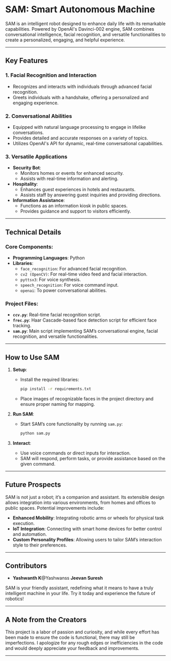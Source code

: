 
# SAM: Smart Autonomous Machine

SAM is an intelligent robot designed to enhance daily life with its remarkable capabilities. Powered by OpenAI's Davinci-002 engine, SAM combines conversational intelligence, facial recognition, and versatile functionalities to create a personalized, engaging, and helpful experience.

---

## Key Features

### 1. **Facial Recognition and Interaction**
   - Recognizes and interacts with individuals through advanced facial recognition.
   - Greets individuals with a handshake, offering a personalized and engaging experience.

### 2. **Conversational Abilities**
   - Equipped with natural language processing to engage in lifelike conversations.
   - Provides detailed and accurate responses on a variety of topics.
   - Utilizes OpenAI's API for dynamic, real-time conversational capabilities.

### 3. **Versatile Applications**
   - **Security Bot**:
     - Monitors homes or events for enhanced security.
     - Assists with real-time information and alerting.
   - **Hospitality**:
     - Enhances guest experiences in hotels and restaurants.
     - Assists staff by answering guest inquiries and providing directions.
   - **Information Assistance**:
     - Functions as an information kiosk in public spaces.
     - Provides guidance and support to visitors efficiently.

---

## Technical Details

### Core Components:
- **Programming Languages**: Python
- **Libraries**:
  - `face_recognition`: For advanced facial recognition.
  - `cv2 (OpenCV)`: For real-time video feed and facial interaction.
  - `pyttsx3`: For voice synthesis.
  - `speech_recognition`: For voice command input.
  - `openai`: To power conversational abilities.

### Project Files:
- **`ccv.py`**: Real-time facial recognition script.
- **`frec.py`**: Haar Cascade-based face detection script for efficient face tracking.
- **`sam.py`**: Main script implementing SAM’s conversational engine, facial recognition, and versatile functionalities.

---

## How to Use SAM

1. **Setup**:
   - Install the required libraries:
     ```bash
     pip install -r requirements.txt
     ```
   - Place images of recognizable faces in the project directory and ensure proper naming for mapping.

2. **Run SAM**:
   - Start SAM’s core functionality by running `sam.py`:
     ```bash
     python sam.py
     ```

3. **Interact**:
   - Use voice commands or direct inputs for interaction.
   - SAM will respond, perform tasks, or provide assistance based on the given command.

---

## Future Prospects

SAM is not just a robot; it’s a companion and assistant. Its extensible design allows integration into various environments, from homes and offices to public spaces. Potential improvements include:
- **Enhanced Mobility**: Integrating robotic arms or wheels for physical task execution.
- **IoT Integration**: Connecting with smart home devices for better control and automation.
- **Custom Personality Profiles**: Allowing users to tailor SAM’s interaction style to their preferences.

---

## Contributors
- **Yashwanth K**@Yashwanss **Jeevan Suresh**

SAM is your friendly assistant, redefining what it means to have a truly intelligent machine in your life. Try it today and experience the future of robotics!

--- 

## A Note from the Creators

This project is a labor of passion and curiosity, and while every effort has been made to ensure the code is functional, there may still be imperfections. I apologize for any rough edges or inefficiencies in the code and would deeply appreciate your feedback and improvements.

---